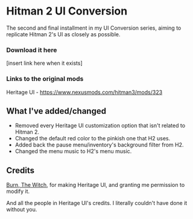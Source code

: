 # Hitman 2 UI Conversion
The second and final installment in my UI Conversion series, aiming to replicate Hitman 2's UI as closely as possible.

### Download it here
[insert link here when it exists] 

### Links to the original mods
Heritage UI - https://www.nexusmods.com/hitman3/mods/323

## What I've added/changed
- Removed every Heritage UI customization option that isn't related to Hitman 2.
- Changed the default red color to the pinkish one that H2 uses.
- Added back the pause menu/inventory's background filter from H2.
- Changed the menu music to H2's menu music.

## Credits
[Burn, The Witch](https://www.nexusmods.com/users/121153618), for making Heritage UI, and granting me permission to modify it.

And all the people in Heritage UI's credits. I literally couldn't have done it without you.

